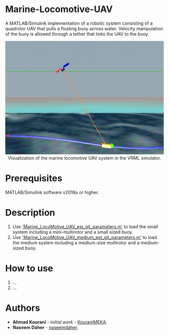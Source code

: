 # Marine-Locomotive-UAV
A MATLAB/Simulink implementation of a robotic system consisting of a quadrotor UAV that pulls a floating buoy across water. Velocity manipulation of the buoy is allowed through a tether that links the UAV to the buoy.


<p align="center">
  <img src="https://github.com/AUBVRL/Marine-Locomotive-UAV/blob/master/visualization/Scene_SVCS_C2_snap01.jpg" width="640" height="360" >
  <br />
  Visualization of the marine locomotive UAV system in the VRML simulator.
</p>

# Prerequisites
MATLAB/Simulink software v2018a or higher.

# Description
1. Use ['Marine_LocoMotive_UAV_est_git_parameters.m'](https://github.com/AUBVRL/Marine-Locomotive-UAV/blob/master/src/Marine_LocoMotive_UAV_est_git_parameters.m) to load the small system including a mini-multirotor and a small sized buoy. <br />
2. Use ['Marine_LocoMotive_UAV_medium_est_git_parameters.m'](https://github.com/AUBVRL/Marine-Locomotive-UAV/blob/master/src/Marine_LocoMotive_UAV_medium_est_git_parameters.m) to load the medium system including a medium-size multirotor and a medium-sized buoy. <br />

# How to use
1. ... <br />
2. ... <br />


# Authors
* **Ahmad Kourani** - *initial work* - [KouraniMEKA](https://github.com/KouraniMEKA).
* **Naseem Daher** - [naseemdaher](https://github.com/naseemdaher).

